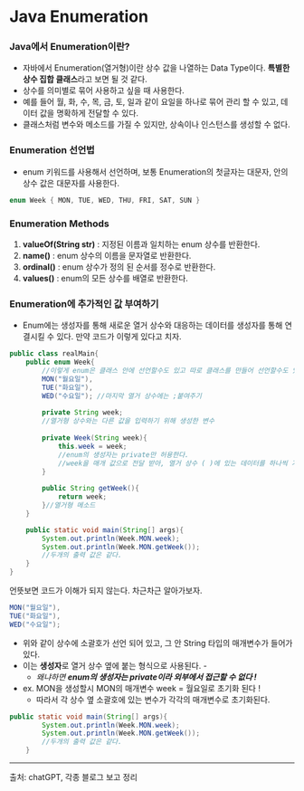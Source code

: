 # Java Enumeration

### Java에서 Enumeration이란?
- 자바에서 Enumeration(열거형)이란 상수 값을 나열하는 Data Type이다. **특별한 상수 집합 클래스**라고 보면 될 것 같다.
- 상수를 의미별로 묶어 사용하고 싶을 때 사용한다.
- 예를 들어 월, 화, 수, 목, 금, 토, 일과 같이 요일을 하나로 묶어 관리 할 수 있고, 데이터 값을 명확하게 전달할 수 있다.
- 클래스처럼 변수와 메소드를 가질 수 있지만, 상속이나 인스턴스를 생성할 수 없다.

### Enumeration 선언법
- enum 키워드를 사용해서 선언하며, 보통 Enumeration의 첫글자는 대문자, 안의 상수 값은 대문자를 사용한다.
```java
enum Week { MON, TUE, WED, THU, FRI, SAT, SUN }
```

### Enumeration Methods
1. **valueOf(String str)** : 지정된 이름과 일치하는 enum 상수를 반환한다.
2. **name()** : enum 상수의 이름을 문자열로 반환한다.
3. **ordinal()** : enum 상수가 정의 된 순서를 정수로 반환한다.
4. **values()** : enum의 모든 상수를 배열로 반환한다.

### Enumeration에 추가적인 값 부여하기
- Enum에는 생성자를 통해 새로운 열거 상수와 대응하는 데이터를 생성자를 통해 연결시킬 수 있다.
만약 코드가 이렇게 있다고 치자.

```java
public class realMain{
    public enum Week{ 
        //이렇게 enum은 클래스 안에 선언할수도 있고 따로 클래스를 만들어 선언할수도 있다.
        MON("월요일"),
        TUE("화요일"),
        WED("수요일"); //마지막 열거 상수에는 ;붙여주기
    
        private String week;
        //열거형 상수와는 다른 값을 입력하기 위해 생성한 변수
    
        private Week(String week){
            this.week = week;
            //enum의 생성자는 private만 허용한다.
            //week을 매개 값으로 전달 받아, 열거 상수 ( )에 있는 데이터를 하나씩 가져온다.
        }
    
        public String getWeek(){
            return week;
        }//열거형 메소드
    }

    public static void main(String[] args){
        System.out.println(Week.MON.week);
        System.out.println(Week.MON.getWeek());
        //두개의 출력 값은 같다.
    }
}
```

언뜻보면 코드가 이해가 되지 않는다. 차근차근 알아가보자.
```java
MON("월요일"),
TUE("화요일"),
WED("수요일");
```
- 위와 같이 상수에 소괄호가 선언 되어 있고, 그 안 String 타입의 매개변수가 들어가 있다.
- 이는 **생성자**로 열거 상수 옆에 붙는 형식으로 사용된다. - 
  - _왜냐하면 **enum의 생성자는 private이라 외부에서 접근할 수 없다 !**_
- ex. MON을 생성할시 MON의 매개변수 week = 월요일로 초기화 된다 !
  - 따라서 각 상수 옆 소괄호에 있는 변수가 각각의 매개변수로 초기화된다.

```java
public static void main(String[] args){
        System.out.println(Week.MON.week);
        System.out.println(Week.MON.getWeek());
        //두개의 출력 값은 같다.
    }
```

- - -
출처: chatGPT, 각종 블로그 보고 정리

